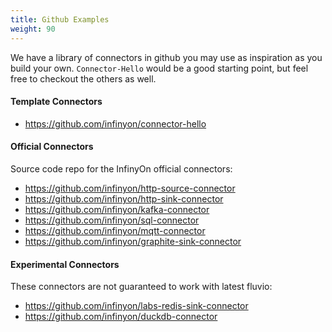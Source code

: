 ```yaml
---
title: Github Examples
weight: 90
---
```


We have a library of connectors in github you may use as inspiration as you build your own. `Connector-Hello` would be a good starting point, but feel free to checkout the others as well.

#### Template Connectors

* https://github.com/infinyon/connector-hello

#### Official Connectors

Source code repo for the InfinyOn official connectors:

* https://github.com/infinyon/http-source-connector
* https://github.com/infinyon/http-sink-connector
* https://github.com/infinyon/kafka-connector
* https://github.com/infinyon/sql-connector
* https://github.com/infinyon/mqtt-connector
* https://github.com/infinyon/graphite-sink-connector

#### Experimental Connectors

These connectors are not guaranteed to work with latest fluvio:

* https://github.com/infinyon/labs-redis-sink-connector
* https://github.com/infinyon/duckdb-connector
